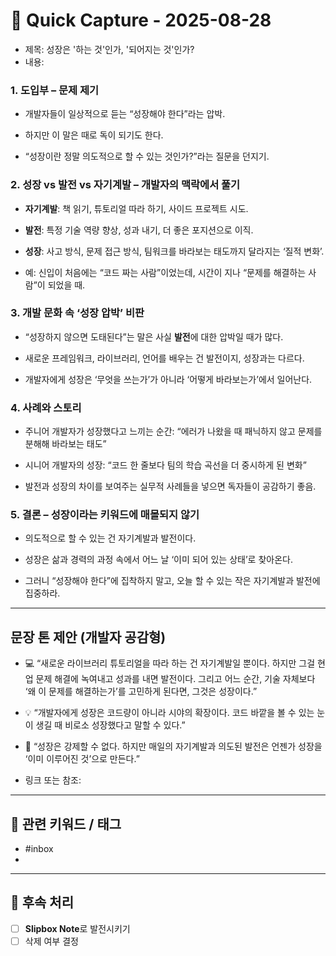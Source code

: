 # 📝 Quick Capture - 2025-08-28

- 제목: 성장은 '하는 것'인가, '되어지는 것'인가?
- 내용:

### **1. 도입부 – 문제 제기**

- 개발자들이 일상적으로 듣는 “성장해야 한다”라는 압박.
    
- 하지만 이 말은 때로 독이 되기도 한다.
    
- “성장이란 정말 의도적으로 할 수 있는 것인가?”라는 질문을 던지기.
    


### **2. 성장 vs 발전 vs 자기계발 – 개발자의 맥락에서 풀기**

- **자기계발**: 책 읽기, 튜토리얼 따라 하기, 사이드 프로젝트 시도.
    
- **발전**: 특정 기술 역량 향상, 성과 내기, 더 좋은 포지션으로 이직.
    
- **성장**: 사고 방식, 문제 접근 방식, 팀워크를 바라보는 태도까지 달라지는 ‘질적 변화’.
    
- 예: 신입이 처음에는 “코드 짜는 사람”이었는데, 시간이 지나 “문제를 해결하는 사람”이 되었을 때.
    

  

### **3. 개발 문화 속 ‘성장 압박’ 비판**

- “성장하지 않으면 도태된다”는 말은 사실 **발전**에 대한 압박일 때가 많다.
    
- 새로운 프레임워크, 라이브러리, 언어를 배우는 건 발전이지, 성장과는 다르다.
    
- 개발자에게 성장은 ‘무엇을 쓰는가’가 아니라 ‘어떻게 바라보는가’에서 일어난다.
    

  

### **4. 사례와 스토리**

- 주니어 개발자가 성장했다고 느끼는 순간: “에러가 나왔을 때 패닉하지 않고 문제를 분해해 바라보는 태도”
    
- 시니어 개발자의 성장: “코드 한 줄보다 팀의 학습 곡선을 더 중시하게 된 변화”
    
- 발전과 성장의 차이를 보여주는 실무적 사례들을 넣으면 독자들이 공감하기 좋음.
    

  

### **5. 결론 – 성장이라는 키워드에 매몰되지 않기**

- 의도적으로 할 수 있는 건 자기계발과 발전이다.
    
- 성장은 삶과 경력의 과정 속에서 어느 날 ‘이미 되어 있는 상태’로 찾아온다.
    
- 그러니 “성장해야 한다”에 집착하지 말고, 오늘 할 수 있는 작은 자기계발과 발전에 집중하라.
    

---

## **문장 톤 제안 (개발자 공감형)**

- 💻 “새로운 라이브러리 튜토리얼을 따라 하는 건 자기계발일 뿐이다. 하지만 그걸 현업 문제 해결에 녹여내고 성과를 내면 발전이다. 그리고 어느 순간, 기술 자체보다 ‘왜 이 문제를 해결하는가’를 고민하게 된다면, 그것은 성장이다.”
    
- 💡 “개발자에게 성장은 코드량이 아니라 시야의 확장이다. 코드 바깥을 볼 수 있는 눈이 생길 때 비로소 성장했다고 말할 수 있다.”
    
- 🌱 “성장은 강제할 수 없다. 하지만 매일의 자기계발과 의도된 발전은 언젠가 성장을 ‘이미 이루어진 것’으로 만든다.”


- 링크 또는 참조:

---

## 🔖 관련 키워드 / 태그

- #inbox
- 

---

## 📝 후속 처리
- [ ] **Slipbox Note**로 발전시키기
- [ ] 삭제 여부 결정
